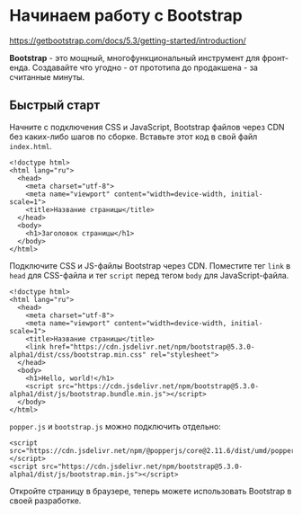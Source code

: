 # Начинаем работу с Bootstrap
https://getbootstrap.com/docs/5.3/getting-started/introduction/

**Bootstrap** - это мощный, многофункциональный инструмент для фронт-енда. Создавайте что угодно - от прототипа до продакшена - за считанные минуты.

## Быстрый старт
Начните с подключения CSS и JavaScript, Bootstrap файлов через CDN без каких-либо шагов по сборке. Вставьте этот код в свой файл `index.html`.

    <!doctype html>
    <html lang="ru">
      <head>
        <meta charset="utf-8">
        <meta name="viewport" content="width=device-width, initial-scale=1">
        <title>Название страницы</title>
      </head>
      <body>
        <h1>Заголовок страницы</h1>
      </body>
    </html>

Подключите CSS и JS-файлы Bootstrap через CDN. Поместите тег `link` в `head` для CSS-файла и тег `script` перед тегом `body` для JavaScript-файла.

    <!doctype html>
    <html lang="ru">
      <head>
        <meta charset="utf-8">
        <meta name="viewport" content="width=device-width, initial-scale=1">
        <title>Название страницы</title>
        <link href="https://cdn.jsdelivr.net/npm/bootstrap@5.3.0-alpha1/dist/css/bootstrap.min.css" rel="stylesheet">
      </head>
      <body>
        <h1>Hello, world!</h1>
        <script src="https://cdn.jsdelivr.net/npm/bootstrap@5.3.0-alpha1/dist/js/bootstrap.bundle.min.js"></script>
      </body>
    </html>

`popper.js` и `bootstrap.js` можно подключить отдельно:

    <script src="https://cdn.jsdelivr.net/npm/@popperjs/core@2.11.6/dist/umd/popper.min.js"></script>
    <script src="https://cdn.jsdelivr.net/npm/bootstrap@5.3.0-alpha1/dist/js/bootstrap.min.js"></script>

Откройте страницу в браузере, теперь можете использовать Bootstrap в своей разработке.
